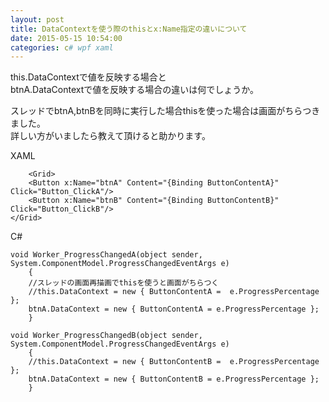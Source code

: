 ```yaml
---
layout: post
title: DataContextを使う際のthisとx:Name指定の違いについて
date: 2015-05-15 10:54:00
categories: c# wpf xaml
---
```

<p>this.DataContextで値を反映する場合と<br>
 btnA.DataContextで値を反映する場合の違いは何でしょうか。</p>

<p>スレッドでbtnA,btnBを同時に実行した場合thisを使った場合は画面がちらつきました。<br>
詳しい方がいましたら教えて頂けると助かります。</p>

<p>XAML</p>

<pre><code>    &lt;Grid&gt;
    &lt;Button x:Name="btnA" Content="{Binding ButtonContentA}" Click="Button_ClickA"/&gt;
    &lt;Button x:Name="btnB" Content="{Binding ButtonContentB}" Click="Button_ClickB"/&gt;
&lt;/Grid&gt;
</code></pre>

<p>C#</p>

<pre><code>void Worker_ProgressChangedA(object sender, System.ComponentModel.ProgressChangedEventArgs e)
    {
    //スレッドの画面再描画でthisを使うと画面がちらつく
    //this.DataContext = new { ButtonContentA =  e.ProgressPercentage };
    btnA.DataContext = new { ButtonContentA = e.ProgressPercentage };
    }

void Worker_ProgressChangedB(object sender, System.ComponentModel.ProgressChangedEventArgs e)
    {    
    //this.DataContext = new { ButtonContentB =  e.ProgressPercentage };
    btnA.DataContext = new { ButtonContentB = e.ProgressPercentage };
    }
</code></pre>
